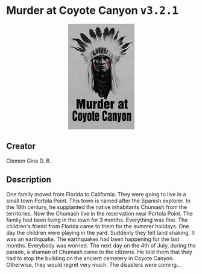 
# Murder at Coyote Canyon <kbd>v3.2.1</kbd>

<center>
  <img src="./cover-1024.jpg"/>
</center>

## Creator
Clemen Gina D. B.

## Description
<p>One family moved from Florida to California. They were going to live in a small town Portola Point. This town is named after the Spanish explorer. In the 18th century, he supplanted the native inhabitants Chumash from the territories. Now the Chumash live in the reservation near Portola Point. The family had been living in the town for 3 months. Everything was fine. The children's friend from Florida came to them for the summer holidays. One day the children were playing in the yard. Suddenly they felt land shaking. It was an earthquake. The earthquakes had been happening for the last months. Everybody was worried. The next day on the 4th of July, during the parade, a shaman of Chumash came to the citizens. He told them that they had to stop the building on the ancient cemetery in Coyote Canyon. Otherwise, they would regret very much. The disasters were coming...</p>
